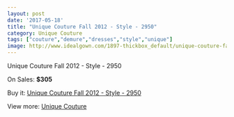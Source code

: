 ```yaml
---
layout: post
date: '2017-05-18'
title: "Unique Couture Fall 2012 - Style - 2950"
category: Unique Couture
tags: ["couture","demure","dresses","style","unique"]
image: http://www.idealgown.com/1897-thickbox_default/unique-couture-fall-2012-style-2950.jpg
---
```

Unique Couture Fall 2012 - Style - 2950

On Sales: **$305**
<a href="https://www.idealgown.com/en/unique-couture/905-unique-couture-fall-2012-style-2950.html"><amp-img layout="responsive" width="600" height="600" src="//www.idealgown.com/1897-thickbox_default/unique-couture-fall-2012-style-2950.jpg" alt="Unique Couture Fall 2012 - Style - 2950 0" /></a>
<a href="https://www.idealgown.com/en/unique-couture/905-unique-couture-fall-2012-style-2950.html"><amp-img layout="responsive" width="600" height="600" src="//www.idealgown.com/1898-thickbox_default/unique-couture-fall-2012-style-2950.jpg" alt="Unique Couture Fall 2012 - Style - 2950 1" /></a>

Buy it: [Unique Couture Fall 2012 - Style - 2950](https://www.idealgown.com/en/unique-couture/905-unique-couture-fall-2012-style-2950.html "Unique Couture Fall 2012 - Style - 2950")

View more: [Unique Couture](https://www.idealgown.com/en/11-unique-couture "Unique Couture")